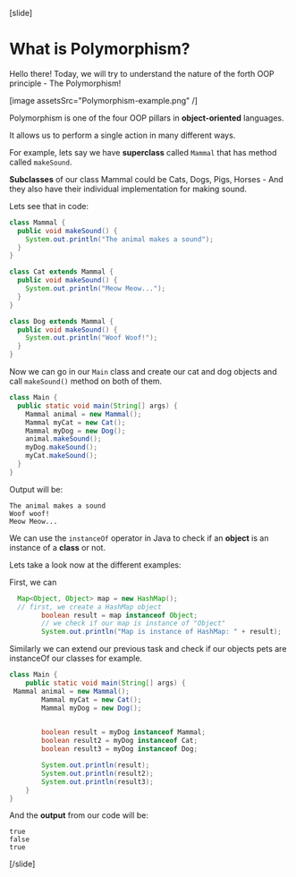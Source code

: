 [slide]

# What is Polymorphism?

Hello there! Today, we will try to understand the nature of the forth OOP principle - The Polymorphism!

[image assetsSrc="Polymorphism-example.png" /]

Polymorphism is one of the four OOP pillars in **object-oriented** languages.

It allows us to perform a single action in many different ways.

For example, lets say we have **superclass** called `Mammal` that has method called `makeSound`. 

**Subclasses** of our class Mammal could be Cats, Dogs, Pigs, Horses - And they also have their individual implementation for making sound.

Lets see that in code: 

``` java
class Mammal {
  public void makeSound() {
    System.out.println("The animal makes a sound");
  }
}
```

``` java
class Cat extends Mammal {
  public void makeSound() {
    System.out.println("Meow Meow...");
  }
}
```

``` java
class Dog extends Mammal {
  public void makeSound() {
    System.out.println("Woof Woof!");
  }
}
```

Now we can go in our `Main` class and create our cat and dog objects and call `makeSound()` method on both of them.


``` java
class Main {
  public static void main(String[] args) {
    Mammal animal = new Mammal();  
    Mammal myCat = new Cat(); 
    Mammal myDog = new Dog(); 
    animal.makeSound();
    myDog.makeSound();
    myCat.makeSound();
  }
}
```

Output will be:

```
The animal makes a sound
Woof woof!
Meow Meow...
```

We can use the `instanceOf` operator in Java to check if an **object** is an instance of a **class** or not.

Lets take a look now at the different examples:

First, we can 


```java live
  Map<Object, Object> map = new HashMap();
  // first, we create a HashMap object
        boolean result = map instanceof Object;
        // we check if our map is instance of "Object"
        System.out.println("Map is instance of HashMap: " + result);
```

Similarly we can extend our previous task and check if our objects pets are instanceOf our classes for example.

``` java
class Main {
    public static void main(String[] args) {
 Mammal animal = new Mammal();
        Mammal myCat = new Cat();
        Mammal myDog = new Dog();
        

        boolean result = myDog instanceof Mammal;
        boolean result2 = myDog instanceof Cat;
        boolean result3 = myDog instanceof Dog;

        System.out.println(result);
        System.out.println(result2);
        System.out.println(result3);
    }
}
```

And the **output** from our code will be:

``` 
true
false
true
```



[/slide]